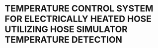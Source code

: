 # TEMPERATURE CONTROL SYSTEM FOR ELECTRICALLY HEATED HOSE UTILIZING HOSE SIMULATOR TEMPERATURE DETECTION